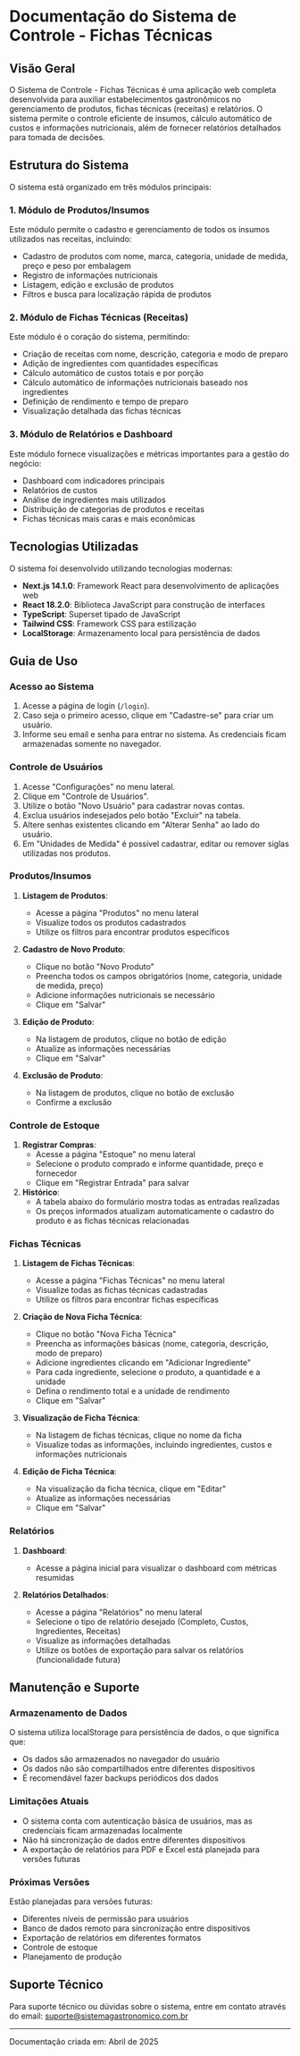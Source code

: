 # Documentação do Sistema de Controle - Fichas Técnicas

## Visão Geral

O Sistema de Controle - Fichas Técnicas é uma aplicação web completa desenvolvida para auxiliar estabelecimentos gastronômicos no gerenciamento de produtos, fichas técnicas (receitas) e relatórios. O sistema permite o controle eficiente de insumos, cálculo automático de custos e informações nutricionais, além de fornecer relatórios detalhados para tomada de decisões.

## Estrutura do Sistema

O sistema está organizado em três módulos principais:

### 1. Módulo de Produtos/Insumos

 Este módulo permite o cadastro e gerenciamento de todos os insumos utilizados nas receitas, incluindo:
 - Cadastro de produtos com nome, marca, categoria, unidade de medida, preço e peso por embalagem
- Registro de informações nutricionais
- Listagem, edição e exclusão de produtos
- Filtros e busca para localização rápida de produtos

### 2. Módulo de Fichas Técnicas (Receitas)

Este módulo é o coração do sistema, permitindo:
- Criação de receitas com nome, descrição, categoria e modo de preparo
- Adição de ingredientes com quantidades específicas
- Cálculo automático de custos totais e por porção
- Cálculo automático de informações nutricionais baseado nos ingredientes
- Definição de rendimento e tempo de preparo
- Visualização detalhada das fichas técnicas

### 3. Módulo de Relatórios e Dashboard

Este módulo fornece visualizações e métricas importantes para a gestão do negócio:
- Dashboard com indicadores principais
- Relatórios de custos
- Análise de ingredientes mais utilizados
- Distribuição de categorias de produtos e receitas
- Fichas técnicas mais caras e mais econômicas

## Tecnologias Utilizadas

O sistema foi desenvolvido utilizando tecnologias modernas:
- **Next.js 14.1.0**: Framework React para desenvolvimento de aplicações web
- **React 18.2.0**: Biblioteca JavaScript para construção de interfaces
- **TypeScript**: Superset tipado de JavaScript
- **Tailwind CSS**: Framework CSS para estilização
- **LocalStorage**: Armazenamento local para persistência de dados

## Guia de Uso

### Acesso ao Sistema

1. Acesse a página de login (`/login`).
2. Caso seja o primeiro acesso, clique em "Cadastre-se" para criar um usuário.
3. Informe seu email e senha para entrar no sistema. As credenciais ficam armazenadas somente no navegador.

### Controle de Usuários

1. Acesse "Configurações" no menu lateral.
2. Clique em "Controle de Usuários".
3. Utilize o botão "Novo Usuário" para cadastrar novas contas.
4. Exclua usuários indesejados pelo botão "Excluir" na tabela.
5. Altere senhas existentes clicando em "Alterar Senha" ao lado do usuário.
6. Em "Unidades de Medida" é possível cadastrar, editar ou remover siglas utilizadas nos produtos.

### Produtos/Insumos

1. **Listagem de Produtos**:
   - Acesse a página "Produtos" no menu lateral
   - Visualize todos os produtos cadastrados
   - Utilize os filtros para encontrar produtos específicos

2. **Cadastro de Novo Produto**:
   - Clique no botão "Novo Produto"
   - Preencha todos os campos obrigatórios (nome, categoria, unidade de medida, preço)
   - Adicione informações nutricionais se necessário
   - Clique em "Salvar"

3. **Edição de Produto**:
   - Na listagem de produtos, clique no botão de edição
   - Atualize as informações necessárias
   - Clique em "Salvar"

4. **Exclusão de Produto**:
   - Na listagem de produtos, clique no botão de exclusão
   - Confirme a exclusão

### Controle de Estoque

1. **Registrar Compras**:
   - Acesse a página "Estoque" no menu lateral
   - Selecione o produto comprado e informe quantidade, preço e fornecedor
   - Clique em "Registrar Entrada" para salvar
2. **Histórico**:
   - A tabela abaixo do formulário mostra todas as entradas realizadas
   - Os preços informados atualizam automaticamente o cadastro do produto e as fichas técnicas relacionadas

### Fichas Técnicas

1. **Listagem de Fichas Técnicas**:
   - Acesse a página "Fichas Técnicas" no menu lateral
   - Visualize todas as fichas técnicas cadastradas
   - Utilize os filtros para encontrar fichas específicas

2. **Criação de Nova Ficha Técnica**:
   - Clique no botão "Nova Ficha Técnica"
   - Preencha as informações básicas (nome, categoria, descrição, modo de preparo)
   - Adicione ingredientes clicando em "Adicionar Ingrediente"
   - Para cada ingrediente, selecione o produto, a quantidade e a unidade
   - Defina o rendimento total e a unidade de rendimento
   - Clique em "Salvar"

3. **Visualização de Ficha Técnica**:
   - Na listagem de fichas técnicas, clique no nome da ficha
   - Visualize todas as informações, incluindo ingredientes, custos e informações nutricionais

4. **Edição de Ficha Técnica**:
   - Na visualização da ficha técnica, clique em "Editar"
   - Atualize as informações necessárias
   - Clique em "Salvar"

### Relatórios

1. **Dashboard**:
   - Acesse a página inicial para visualizar o dashboard com métricas resumidas

2. **Relatórios Detalhados**:
   - Acesse a página "Relatórios" no menu lateral
   - Selecione o tipo de relatório desejado (Completo, Custos, Ingredientes, Receitas)
   - Visualize as informações detalhadas
   - Utilize os botões de exportação para salvar os relatórios (funcionalidade futura)

## Manutenção e Suporte

### Armazenamento de Dados

O sistema utiliza localStorage para persistência de dados, o que significa que:
- Os dados são armazenados no navegador do usuário
- Os dados não são compartilhados entre diferentes dispositivos
- É recomendável fazer backups periódicos dos dados

### Limitações Atuais

- O sistema conta com autenticação básica de usuários, mas as credenciais ficam armazenadas localmente
- Não há sincronização de dados entre diferentes dispositivos
- A exportação de relatórios para PDF e Excel está planejada para versões futuras

### Próximas Versões

Estão planejadas para versões futuras:
- Diferentes níveis de permissão para usuários
- Banco de dados remoto para sincronização entre dispositivos
- Exportação de relatórios em diferentes formatos
- Controle de estoque
- Planejamento de produção

## Suporte Técnico

Para suporte técnico ou dúvidas sobre o sistema, entre em contato através do email: suporte@sistemagastronomico.com.br

---

Documentação criada em: Abril de 2025
